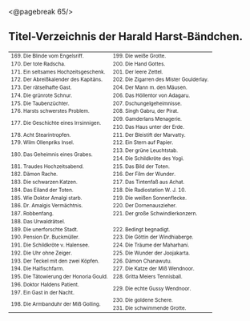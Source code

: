 <@pagebreak 65/>

<h2>Titel-Verzeichnis der Harald Harst-Bändchen.</h2>

<table style="table-layout:fixed; font-size: x-small;">
<tr><td style="width: 50%">169. Die Blinde vom Engelsriff.</td><td style="width: 50%">199. Die weiße Grotte.</td></tr>
<tr><td>170. Der tote Radscha.                 </td><td>200. Die Hand Gottes.</td></tr>
<tr><td>171. Ein seltsames Hochzeitsgeschenk.  </td><td>201. Der leere Zettel.</td></tr>
<tr><td>172. Der Abreißkalender des Kapitäns.  </td><td>202. Die Zigarren des Mister Goulderlay.</td></tr>
<tr><td>173. Der rätselhafte Gast.             </td><td>204. Der Mann m. den Mäusen.</td></tr>
<tr><td>174. Die grünrote Schnur.              </td><td>206. Das Höllentor von Adagaru.</td></tr>
<tr><td>175. Die Taubenzüchter.                </td><td>207. Dschungelgeheimnisse.</td></tr>
<tr><td>176. Harsts schwerstes Problem.        </td><td>208. Singh Gabru, der Pirat.</td></tr>
<tr><td rowspan="2">177. Die Geschichte eines Irrsinnigen.</td><td>209. Gamderlans Menagerie.</td></tr>
<tr>                                                <td>210. Das Haus unter der Erde.</td></tr>
<tr><td>178. Acht Stearintropfen.              </td><td>211. Der Bleistift der Marvatty.</td></tr>
<tr><td>179. Wilm Ollenpriks Insel.            </td><td>212. Ein Stern auf Papier.</td></tr>
<tr><td rowspan="2">180. Das Geheimnis eines Grabes.</td><td>213. Der grüne Leuchtstab.</td></tr>
<tr>                                                <td>214. Die Schildkröte des Yogi.</td></tr>
<tr><td>181. Traudes Hochzeitsabend.           </td><td>215. Das Bild der Toten.</td></tr>
<tr><td>182. Dämon Rache.                      </td><td>216. Der Film der Wunder.</td></tr>
<tr><td>183. Die schwarzen Katzen.             </td><td>217. Das Tintenfaß aus Achat.</td></tr>
<tr><td>184. Das Eiland der Toten.             </td><td>218. Die Radiostation W. J. 10.</td></tr>
<tr><td>185. Wie Doktor Amalgi starb.          </td><td>219. Die weißen Sonnenflecke.</td></tr>
<tr><td>186. Dr. Amalgis Vermächtnis.          </td><td>220. Der Dornenauszieher.</td></tr>
<tr><td>187. Robbenfang.                       </td><td>221. Der große Schwindlerkonzern.</td></tr>
<tr><td>188. Das Urwaldrätsel.</td></tr>
<tr><td>189. Die unerforschte Stadt.           </td><td>222. Bedingt begnadigt.</td></tr>
<tr><td>190. Pension Dr. Buckmüller.           </td><td>223. Die Göttin der Windhiaberge.</td></tr>
<tr><td>191. Die Schildkröte v. Halensee.      </td><td>224. Die Träume der Maharhani.</td></tr>
<tr><td>192. Die Uhr ohne Zeiger.              </td><td>225. Die Wunder der Joojakarta.</td></tr>
<tr><td>193. Der Teckel mit den zwei Köpfen.   </td><td>226. Dämon Chanawutu.</td></tr>
<tr><td>194. Die Haifischfarm.                 </td><td>227. Die Katze der Miß Wendnoor.</td></tr>
<tr><td>195. Die Tätowierung der Honoria Gould.</td><td>228. Gritta Meiers Tennisball.</td></tr>
<tr><td>196. Doktor Haldens Patient.           </td><td rowspan="2">229. Die echte Gussy Wendnoor.</td></tr>
<tr><td>197. Ein Gast in der Nacht.</td></tr>
<tr><td rowspan="2">198. Die Armbanduhr der Miß Golling.</td><td>230. Die goldene Schere.</td></tr>
<tr>                                                <td>231. Die schwimmende Grotte.</td></tr>
</table>

